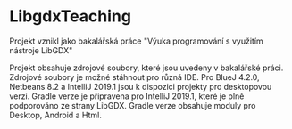 # LibgdxTeaching
Projekt vznikl jako bakalářská práce "Výuka programování s využitím nástroje  LibGDX"

Projekt obsahuje zdrojové soubory, které jsou uvedeny v bakalářské práci. Zdrojové soubory je možné stáhnout pro různá IDE. 
Pro BlueJ 4.2.0, Netbeans 8.2 a IntelliJ 2019.1 jsou k dispozici projekty pro desktopovou verzi. Gradle verze je připravena pro 
IntelliJ 2019.1, které je plně podporováno ze strany LibGDX. Gradle verze obsahuje moduly pro Desktop, Android a Html.   

